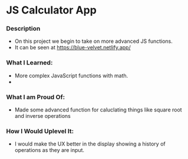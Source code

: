 # JS Calculator App

### Description

- On this project we begin to take on more advanced JS functions.
- It can be seen at https://blue-velvet.netlify.app/

### What I Learned:

- More complex JavaScript functions with math.
- 

### What I am Proud Of:

- Made some advanced function for caluclating things like square root and inverse operations

### How I Would Uplevel It:

- I would make the UX better in the display showing a history of operations as they are input.
